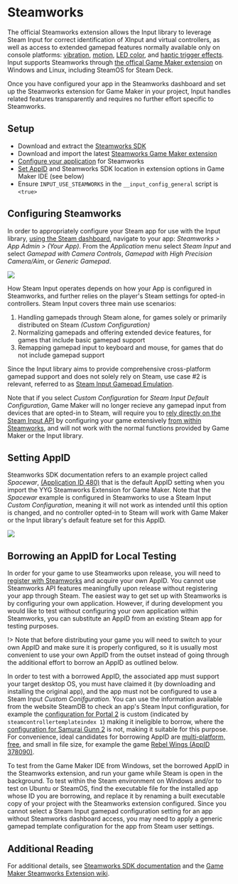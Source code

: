 # Steamworks

The official Steamworks extension allows the Input library to leverage Steam Input for correct identification of XInput and virtual controllers, as well as access to extended gamepad features normally available only on console platforms: [vibration](Functions-(Vibration).md), [motion](Functions-(Motion).md), [LED color](Functions-(Color).md), and [haptic trigger effects](Functions-(Trigger-Effects).md). Input supports Steamworks through [the offical Game Maker extension](https://github.com/YoYoGames/GMEXT-Steamworks/) on Windows and Linux, including SteamOS for Steam Deck.

Once you have configured your app in the Steamworks dashboard and set up the Steamworks extension for Game Maker in your project, Input handles related features transparently and requires no further effort specific to Steamworks.

## Setup

- Download and extract the [Steamworks SDK](https://partner.steamgames.com/downloads/list)
- Download and import the latest [Steamworks Game Maker extension](https://github.com/YoYoGames/GMEXT-Steamworks/releases)
- [Configure your application](#configuring-steamworks) for Steamworks
- [Set AppID](#setting-appid) and Steamworks SDK location in extension options in Game Maker IDE (see below)
- Ensure `INPUT_USE_STEAMWORKS` in the `__input_config_general` script is `<true>`

## Configuring Steamworks

In order to appropriately configure your Steam app for use with the Input library, [using the Steam dashboard](https://partner.steamgames.com/dashboard), navigate to your app: *Steamworks > App Admin > (Your App)*. From the *Application* menu select *Steam Input* and select *Gamepad with Camera Controls*, *Gamepad with High Precision Camera/Aim*, or *Generic Gamepad*.

![](https://i.imgur.com/xve3seR.png)

How Steam Input operates depends on how your App is configured in Steamworks, and further relies on the player's Steam settings for opted-in controllers. Steam Input covers three main use scenarios:

1. Handling gamepads through Steam alone, for games solely or primarily distributed on Steam _(Custom Configuration)_
2. Normalizing gamepads and offering extended device features, for games that include basic gamepad support
3. Remapping gamepad input to keyboard and mouse, for games that do not include gamepad support

Since the Input library aims to provide comprehensive cross-platform gamepad support and does not solely rely on Steam, use case #2 is relevant, referred to as [Steam Input Gamepad Emulation](https://partner.steamgames.com/doc/features/steam_controller/steam_input_gamepad_emulation_bestpractices). 

Note that if you select *Custom Configuration* for *Steam Input Default Configuration*, Game Maker will no longer recieve any gamepad input from devices that are opted-in to Steam, will require you to [rely directly on the Steam Input API](https://github.com/YoYoGames/GMEXT-Steamworks/wiki/Input#Input) by configuring your game extensively [from within Steamworks](https://partner.steamgames.com/doc/features/steam_controller/iga_file), and will not work with the normal functions provided by Game Maker or the Input library.


## Setting AppID

Steamworks SDK documentation refers to an example project called *Spacewar*, [(Application ID 480)](https://steamdb.info/app/480) that is the default AppID setting when you import the YYG Steamworks Extension for Game Maker. Note that the *Spacewar* example is configured in Steamworks to use a Steam Input *Custom Configuration*, meaning it will not work as intended until this option is changed, and no controller opted-in to Steam will work with Game Maker or the Input library's default feature set for this AppID.

![](https://i.imgur.com/czFKFNj.png)

## Borrowing an AppID for Local Testing

In order for your game to use Steamworks upon release, you will need to [register with Steamworks](https://partner.steamgames.com/newpartner/) and acquire your own AppID. You cannot use Steamworks API features meaningfully upon release without registering your app through Steam. The easiest way to get set up with Steamworks is by configuring your own application. However, if during development you would like to test without configuring your own application within Steamworks, you can substitute an AppID from an existing Steam app for testing purposes. 

!> Note that before distributing your game you will need to switch to your own AppID and make sure it is properly configured, so it is usually most convenient to use your own AppID from the outset instead of going through the additional effort to borrow an AppID as outlined below.

In order to test with a borrowed AppID, the associated app must support your target desktop OS, you must have claimed it (by downloading and installing the original app), and the app must not be configured to use a Steam Input *Custom Conifguration*. You can use the information available from the website SteamDB to check an app's Steam Input configuration, for example the [configuration for Portal 2](https://steamdb.info/app/620/config/) is custom (indicated by `steamcontrollertemplateindex 1`) making it ineligible to borrow, where the [configuration for Samurai Gunn 2](https://steamdb.info/app/1397790/config/) is not, making it suitable for this purpose. For convenience, ideal candidates for borrowing AppID are [multi-platform, free](https://store.steampowered.com/search/?sort_by=Released_DESC&maxprice=free&category1=998&category2=28&os=linux), and small in file size, for example the game [Rebel Wings (AppID 378090)](https://store.steampowered.com/app/378090/Rebel_Wings/).

To test from the Game Maker IDE from Windows, set the borrowed AppID in the Steamworks extension, and run your game while Steam is open in the background. To test within the Steam environment on Windows and/or to test on Ubuntu or SteamOS, find the executable file for the installed app whose ID you are borrowing, and replace it by renaming a built executable copy of your project with the Steamworks extension configured. Since you cannot select a Steam Input gamepad configuration setting for an app without Steamworks dashboard access, you may need to apply a generic gamepad template configuration for the app from Steam user settings.

## Additional Reading

For additional details, see [Steamworks SDK documentation](https://partner.steamgames.com/doc/features/steam_controller) and the [Game Maker Steamworks Extension wiki](https://github.com/YoYoGames/GMEXT-Steamworks/wiki/Input#Input).

